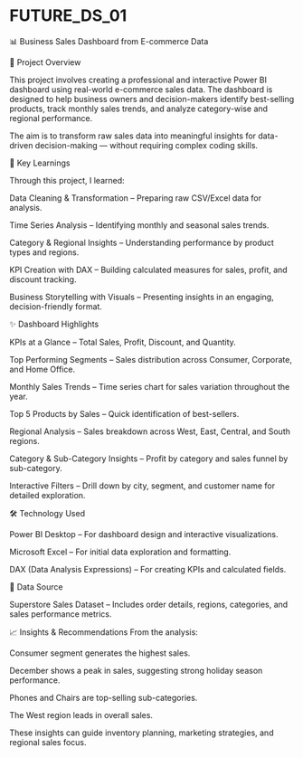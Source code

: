# FUTURE_DS_01
📊 Business Sales Dashboard from E-commerce Data

📌 Project Overview

This project involves creating a professional and interactive Power BI dashboard using real-world e-commerce sales data. The dashboard is designed to help business owners and decision-makers identify best-selling products, track monthly sales trends, and analyze category-wise and regional performance.

The aim is to transform raw sales data into meaningful insights for data-driven decision-making — without requiring complex coding skills.

🚀 Key Learnings

Through this project, I learned:

Data Cleaning & Transformation – Preparing raw CSV/Excel data for analysis.

Time Series Analysis – Identifying monthly and seasonal sales trends.

Category & Regional Insights – Understanding performance by product types and regions.

KPI Creation with DAX – Building calculated measures for sales, profit, and discount tracking.

Business Storytelling with Visuals – Presenting insights in an engaging, decision-friendly format.

✨ Dashboard Highlights

KPIs at a Glance – Total Sales, Profit, Discount, and Quantity.

Top Performing Segments – Sales distribution across Consumer, Corporate, and Home Office.

Monthly Sales Trends – Time series chart for sales variation throughout the year.

Top 5 Products by Sales – Quick identification of best-sellers.

Regional Analysis – Sales breakdown across West, East, Central, and South regions.

Category & Sub-Category Insights – Profit by category and sales funnel by sub-category.

Interactive Filters – Drill down by city, segment, and customer name for detailed exploration.

🛠 Technology Used

Power BI Desktop – For dashboard design and interactive visualizations.

Microsoft Excel – For initial data exploration and formatting.

DAX (Data Analysis Expressions) – For creating KPIs and calculated fields.

📂 Data Source

Superstore Sales Dataset – Includes order details, regions, categories, and sales performance metrics.

📈 Insights & Recommendations
From the analysis:

Consumer segment generates the highest sales.

December shows a peak in sales, suggesting strong holiday season performance.

Phones and Chairs are top-selling sub-categories.

The West region leads in overall sales.

These insights can guide inventory planning, marketing strategies, and regional sales focus.
